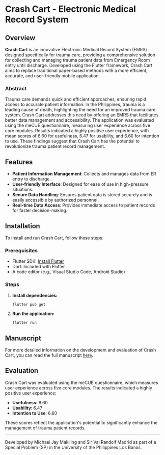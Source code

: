 # Crash Cart - Electronic Medical Record System

## Overview

**Crash Cart** is an innovative Electronic Medical Record System (EMRS) designed specifically for trauma care, providing a comprehensive solution for collecting and managing trauma patient data from Emergency Room entry until discharge. Developed using the Flutter framework, Crash Cart aims to replace traditional paper-based methods with a more efficient, accurate, and user-friendly mobile application.

### Abstract

Trauma care demands quick and efficient approaches, ensuring rapid access to accurate patient information. In the Philippines, trauma is a leading cause of death, highlighting the need for an improved trauma care system. Crash Cart addresses this need by offering an EMRS that facilitates better data management and accessibility. The application was evaluated using the meCUE questionnaire, measuring user experience across five core modules. Results indicated a highly positive user experience, with mean scores of 6.60 for usefulness, 6.47 for usability, and 6.60 for intention to use. These findings suggest that Crash Cart has the potential to revolutionize trauma patient record management.

## Features

- **Patient Information Management**: Collects and manages data from ER entry to discharge.
- **User-friendly Interface**: Designed for ease of use in high-pressure situations.
- **Secure Data Handling**: Ensures patient data is stored securely and is easily accessible by authorized personnel.
- **Real-time Data Access**: Provides immediate access to patient records for faster decision-making.

## Installation

To install and run Crash Cart, follow these steps:

### Prerequisites

- Flutter SDK: [Install Flutter](https://flutter.dev/docs/get-started/install)
- Dart: Included with Flutter
- A code editor (e.g., Visual Studio Code, Android Studio)

### Steps

1. **Install dependencies:**

   ```bash
   flutter pub get
   ```

2. **Run the application:**
   ```bash
   flutter run
   ```

## Manuscript

For more detailed information on the development and evaluation of Crash Cart, you can read the full manuscript [here](https://docs.google.com/document/d/1M540ZEeoItYkJdFuZLKgpZv0G-G2_T2y/edit?usp=sharing&ouid=117188417403779198865&rtpof=true&sd=true).

## Evaluation

Crash Cart was evaluated using the meCUE questionnaire, which measures user experience across five core modules. The results indicated a highly positive user experience:

- **Usefulness**: 6.60
- **Usability**: 6.47
- **Intention to Use**: 6.60

These scores reflect the application's potential to significantly enhance the management of trauma patient records.

---

Developed by Michael Jay Makiling and Sir Val Randolf Madrid as part of a Special Problem (SP) in the University of the Philippines Los Banos.
